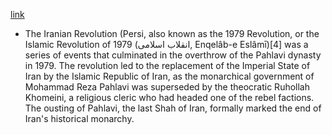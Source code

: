 [link](https://en.wikipedia.org/wiki/Iranian_Revolution)

- The Iranian Revolution (Persi, also known as the 1979 Revolution, or the Islamic Revolution of 1979 (انقلاب اسلامی, Enqelâb-e Eslâmī)[4] was a series of events that culminated in the overthrow of the Pahlavi dynasty in 1979. The revolution led to the replacement of the Imperial State of Iran by the Islamic Republic of Iran, as the monarchical government of Mohammad Reza Pahlavi was superseded by the theocratic Ruhollah Khomeini, a religious cleric who had headed one of the rebel factions. The ousting of Pahlavi, the last Shah of Iran, formally marked the end of Iran's historical monarchy.